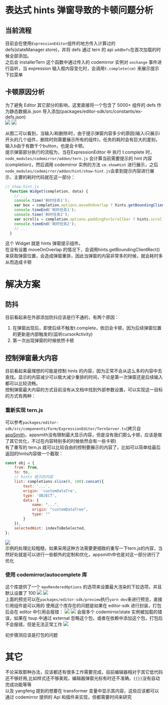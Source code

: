 # 表达式 hints 弹窗导致的卡顿问题分析

## 当前流程
目前会在使用`ExpressionEditor`组件的地方传入计算过的 defs(stateManager.store)，并将 defs 通过 tern 的 api `addDefs`在首次加载的时候全部添加。      
之后会 installerTern 这个函数中通过传入的 codemirror 实例对 `onchange` 事件进行监听，当 expression 输入框内容变化时，会调用`t.complete(cm)` 来展示提示下拉菜单           


## 卡顿原因分析
为了避免 Editor 其它部分的影响，这里直接将一个包含了 5000+ 组件的 defs 作为静态数据从 json 导入添加(packages/editor-sdk/src/constants/ex-defs.json)     
![](./img/expression1.gif)
![](img/2023-05-10-16-48-58.png)

从图二可以看到，当输入i和删除i时，由于提示弹窗内容多少的原因(输入i只展示i开头的几个组件，删除时则需要展示所有的组件)，任务的耗时会有巨大的差别，输入b由于有数千个button，也是会卡顿。          
提示弹窗部分执行的流程为，当在ExpressionEditor 中 执行 t.complete 时，`node_modules/codemirror/addon/tern.js` 会计算当前需要提示的 hint 内容(completion)，然后调用 codemirror 实例的方法 `cm.showHint` 进行展示，之后`node_modules/codemirror/addon/hint/show-hint.js`会拿到提示内容进行展示，主要的耗时代码就在这一部分：
```js
// show-hint.js
  function Widget(completion, data) {
    // ...
    console.time('耗时任务1');
    var box = completion.options.moveOnOverlap ? hints.getBoundingClientRect() : new DOMRect();
    console.timeEnd('耗时任务1');
    console.time('耗时任务2');
    var scrolls = completion.options.paddingForScrollbar ? hints.scrollHeight > hints.clientHeight + 1 : false;
    console.timeEnd('耗时任务2');
    // ...
  }
```
这个 Widget 就是 hints 弹窗提示组件。     
在没有设置 moveOnOverlap 的情况下，会调用hints.getBoundingClientRect()来获取弹窗位置，会造成弹窗重排，因此当弹窗的内容非常多的时候，就会耗时多从而造成卡顿


# 解决方案

## 防抖
目前看起来在外部添加防抖应该是行不通的，有两个原因：   
1. 在弹窗出现后，即使后续不触发t.complete，依旧会卡顿，因为后续弹窗位置的更新是内部触发的(监听cursorActivity)
2. 第一次出现弹窗的时候依然卡顿


## 控制弹窗最大内容
目前看起来最理想的可能是控制 hints 的内容，因为正常不会从这么多的内容中去查找。显示的内容减少可以极大减少重排的时间，不论是第一次弹窗还是后续输入都可以比较流畅。    
控制弹窗最大内容的方式目前没有从文档中找到外部参数设置，可以实现这一目标的方式有两种：

### 重新实现 tern.js
可以参考`packages/editor-sdk/src/components/Form/ExpressionEditor/TernServer.ts`(拷贝自[appSmith](https://github.com/appsmithorg/appsmith/blob/8b329fe7adc9a68d8b727baecff256592ec3bb7d/app/client/src/utils/autocomplete/CodemirrorTernService.ts)，appsmith没有限制最大显示内容，但是没有我们那么卡顿，应该是做了其它优化，不过在内容特别多的时候依然会有一些卡顿)   
有了重写的 tern.js 就可以比较自由的控制要展示的内容了，比如可以简单给最后返回的hints内容做一个截取：
```js
const obj = {
    from: from,
    to: to,
    // hints 提示的内容
    list: completions.slice(0, 100).concat({
        text: '...',
        origin: 'customDataTre',
        type: 'OBJECT',
        data: {
            name: "...",
            origin: "customDataTree",
            type: ""
        }
    }),
    selectedHint: indexToBeSelected,
};
```
![](img/2023-05-10-18-45-56.png)     
示例的处理比较粗糙，如果采用这种方法需要更细致的重写一下tern.js的内容，当然好处就是可以进行一些额外的定制和优化，appsmith中也是对这一部分进行了优化

### 使用 codemirror/autocomplete 库   
这个库提供了一个 `maxRenderedOptions⁠` 的选项来设置最大渲染的下拉选项，并且默认设置了 100
![](img/2023-05-10-19-12-15.png)
![](img/2023-05-10-19-15-52.png)    
上面的预览可以在`packages/editor-sdk/preview`执行`yarn dev`来进行预览，直接引用组件是可以用的
使用这个库存在的问题是如果在 editor-sdk 进行封装，打包后会在 editor 中引用会报错：
![](img/2023-05-10-19-20-30.png)
![](img/2023-05-10-19-20-40.png)
会报多个 codemirror/state 实例被加载的错误，如果在 tsup 中通过 external 忽略这个包，或者在依赖中添加这个包，打包后不会报错，但是无法正常工作
![](img/2023-05-10-19-23-49.png)   

初步猜测应该是打包的问题


# 其它
不论采取那种办法，应该都还有很多工作需要完成，目前编辑器相对于其它低代码还不够好用,比如样式还不够美观，编辑器弹窗光标有时还不准确，`{{}}`没有自动完成功能等等    
以及 yangfeng 提到的想要在 transformer 变量中显示其内容，这些应该都可以通过 codemirror 提供的 Api 和插件来实现，但都需要时间来研究    
